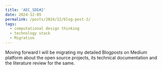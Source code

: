 ```yaml
---
title: 'AEC_SDE#2'
date: 2024-12-05
permalink: /posts/2024/12/blog-post-2/
tags:
  - computational design thinking
  - technology stack
  - Migration 
---
```


<!-- This post will show up by default. To disable scheduling of future posts, edit `config.yml` and set `future: false`. --> 

Moving forward I will be migrating my detailed Blogposts on Medium platform about the open source projects, its technical documentation and the literature review for
the same.  

 
